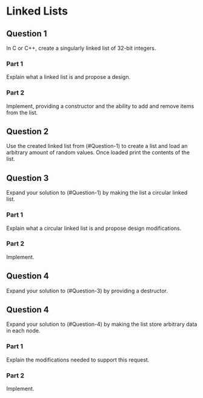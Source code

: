# Linked Lists

## Question 1

In C or C++, create a singularly linked list of 32-bit integers.

### Part 1

Explain what a linked list is and propose a design.

### Part 2

Implement, providing a constructor and the ability to add and remove items from
the list.

## Question 2

Use the created linked list from (#Question-1) to create a list and load an
arbitrary amount of random values.  Once loaded print the contents of the list.

## Question 3

Expand your solution to (#Question-1) by making the list a circular linked list.

### Part 1

Explain what a circular linked list is and propose design modifications.

### Part 2

Implement.

## Question 4

Expand your solution to (#Question-3) by providing a destructor.

## Question 4

Expand your solution to (#Question-4) by making the list store arbitrary data in
each node.

### Part 1

Explain the modifications needed to support this request.

### Part 2

Implement.
